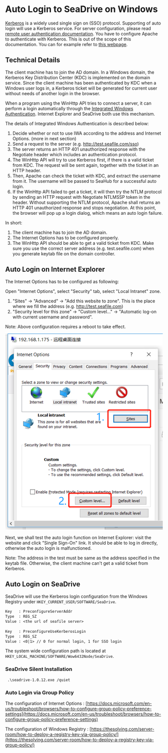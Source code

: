 # Auto Login to SeaDrive on Windows

[Kerberos](https://web.mit.edu/kerberos/) is a widely used single sign on (SSO) protocol. Supporting of auto login will use a Kerberos service. For server configuration, please read [remote user authentication documentation](./remote_user.md). You have to configure Apache to authenticate with Kerberos. This is out of the scope of this documentation. You can for example refer to [this webpage](https://docs.active-directory-wp.com/Networking/Single_Sign_On/Kerberos_SSO_with_Apache_on_Linux.html).

## Technical Details

The client machine has to join the AD domain. In a Windows domain, the Kerberos Key Distribution Center (KDC) is implemented on the domain service. Since the client machine has been authenticated by KDC when a Windows user logs in, a Kerberos ticket will be generated for current user without needs of another login in the browser.

When a program using the WinHttp API tries to connect a server, it can perform a login automatically through the [Integrated Windows Authentication](https://en.wikipedia.org/wiki/Integrated_Windows_Authentication). Internet Explorer and SeaDrive both use this mechanism.

The details of Integrated Windows Authentication is described below:

1. Decide whether or not to use IWA according to the address and Internet Options. (more in next section)
2. Send a request to the server (e.g. http://test.seafile.com/sso)
3. The server returns an HTTP 401 unauthorized response with the Negotiate header which includes an authentication protocol.
4. The WinHttp API will try to use Kerberos first, if there is a valid ticket from KDC. The request will be sent again, together with the ticket in an HTTP header.
5. Then, Apache can check the ticket with KDC, and extract the username from it. The username will be passed to SeaHub for a successful auto login.
6. If the WinHttp API failed to get a ticket, it will then try the NTLM protocol by sending an HTTP request with Negotiate NTLMSSP token in the header. Without supporting the NTLM protocol, Apache shall returns an HTTP 401 unauthorized response and stops negotiation. At this point, the browser will pop up a login dialog, which means an auto login failure.

In short:

1. The client machine has to join the AD domain.
2. The Internet Options has to be configured properly.
3. The WinHttp API should be able to get a valid ticket from KDC. Make sure you use the correct server address (e.g. test.seafile.com) when you generate keytab file on the domain controller.

## Auto Login on Internet Explorer

The Internet Options has to be configured as following:

Open "Internet Options", select "Security" tab, select "Local Intranet" zone.

1. "Sites" -> "Advanced" -> "Add this website to zone". This is the place where we fill the address (e.g. http://test.seafile.com)
2. "Security level for this zone" -> "Custom level..." -> "Automatic log-on with current username and password".

Note: Above configuration requires a reboot to take effect.

![grafik](../images/internet-explorer.png)

Next, we shall test the auto login function on Internet Explorer: visit the website and click "Single Sign-On" link. It should be able to log in directly, otherwise the auto login is malfunctioned.

Note: The address in the test must be same as the address specified in the keytab file. Otherwise, the client machine can't get a valid ticket from Kerberos.

## Auto Login on SeaDrive

SeaDrive will use the Kerberos login configuration from the Windows Registry under `HKEY_CURRENT_USER/SOFTWARE/SeaDrive`.

```
Key   : PreconfigureServerAddr
Type  : REG_SZ
Value : <the url of seafile server>

Key   : PreconfigureUseKerberosLogin
Type  : REG_SZ
Value : <0|1> // 0 for normal login, 1 for SSO login
```

The system wide configuration path is located at `HKEY_LOCAL_MACHINE/SOFTWARE/Wow6432Node/SeaDrive`.

### SeaDrive Silent Installation

```
 .\seadrive-1.0.12.exe /quiet

```

### Auto Login via Group Policy

The configuration of Internet Options : [https://docs.microsoft.com/en-us/troubleshoot/browsers/how-to-configure-group-policy-preference-settings](https://docs.microsoft.com/en-us/troubleshoot/browsers/how-to-configure-group-policy-preference-settings)

The configuration of Windows Registry : [https://thesolving.com/server-room/how-to-deploy-a-registry-key-via-group-policy/](https://thesolving.com/server-room/how-to-deploy-a-registry-key-via-group-policy/)
